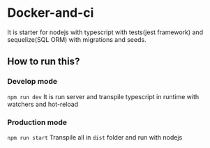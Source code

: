 # Docker-and-ci
It is starter for nodejs with typescript with tests(jest framework) and sequelize(SQL ORM) with migrations and seeds.

## How to run this?

### Develop mode
`npm run dev`
It is run server and transpile typescript in runtime with watchers and hot-reload

### Production mode
`npm run start`
Transpile all in `dist` folder and run with nodejs
